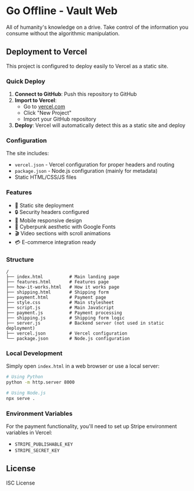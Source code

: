 # Go Offline - Vault Web

All of humanity's knowledge on a drive. Take control of the information you consume without the algorithmic manipulation.

## Deployment to Vercel

This project is configured to deploy easily to Vercel as a static site.

### Quick Deploy

1. **Connect to GitHub**: Push this repository to GitHub
2. **Import to Vercel**: 
   - Go to [vercel.com](https://vercel.com)
   - Click "New Project"
   - Import your GitHub repository
3. **Deploy**: Vercel will automatically detect this as a static site and deploy

### Configuration

The site includes:
- `vercel.json` - Vercel configuration for proper headers and routing
- `package.json` - Node.js configuration (mainly for metadata)
- Static HTML/CSS/JS files

### Features

- 🚀 Static site deployment
- 🔒 Security headers configured
- 📱 Mobile responsive design
- 🎨 Cyberpunk aesthetic with Google Fonts
- 🎬 Video sections with scroll animations
- 💳 E-commerce integration ready

### Structure

```
/
├── index.html          # Main landing page
├── features.html       # Features page
├── how-it-works.html   # How it works page
├── shipping.html       # Shipping form
├── payment.html        # Payment page
├── style.css           # Main stylesheet
├── script.js           # Main JavaScript
├── payment.js          # Payment processing
├── shipping.js         # Shipping form logic
├── server.js           # Backend server (not used in static deployment)
├── vercel.json         # Vercel configuration
└── package.json        # Node.js configuration
```

### Local Development

Simply open `index.html` in a web browser or use a local server:

```bash
# Using Python
python -m http.server 8000

# Using Node.js
npx serve .
```

### Environment Variables

For the payment functionality, you'll need to set up Stripe environment variables in Vercel:

- `STRIPE_PUBLISHABLE_KEY`
- `STRIPE_SECRET_KEY`

## License

ISC License 